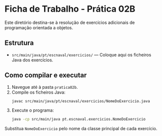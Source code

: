 # Ficha de Trabalho - Prática 02B

Este diretório destina-se à resolução de exercícios adicionais de programação orientada a objetos.

## Estrutura
- `src/main/java/pt/escnaval/exercicios/` — Coloque aqui os ficheiros Java dos exercícios.

## Como compilar e executar
1. Navegue até à pasta `pratica02b`.
2. Compile os ficheiros Java:
   ```sh
   javac src/main/java/pt/escnaval/exercicios/NomeDoExercicio.java
   ```
3. Execute o programa:
   ```sh
   java -cp src/main/java pt.escnaval.exercicios.NomeDoExercicio
   ```

Substitua `NomeDoExercicio` pelo nome da classe principal de cada exercício.
